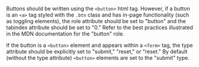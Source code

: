 Buttons should be written using the `<button>` html tag. However, if a button is an `<a>` tag styled with the `.btn` class and has in-page functionality (such as toggling elements), the role attribute should be set to "button" and the tabindex attribute should be set to "0." Refer to the best practices illustrated in the MDN documentation for the "button" role.

If the button is a `<button>` element and appears within a `<form>` tag, the type attribute should be explicitly set to "submit," "reset," or "reset." By default (without the type attribute) `<button>` elements are set to the "submit" type.